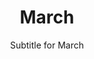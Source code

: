 ---
title: March
subtitle: Subtitle for March
image: assets/img/portfolio/01-full.jpg
alt: "March events"

caption:
  title: "March"
  subtitle: "Events in March"
  thumbnail: assets/img/portfolio/01-thumbnail.jpg

days:
  - date: "March 1"
    title: "A Bosnian-Serb wedding procession was attacked in Sarajevo, resulting in what is widely considered the first casualty of the Bosnian War."
    thumbnail: "assets/img/history/march-1.jpg"
    years:
      1992:
        events:
          - title: "A Bosnian-Serb wedding procession was attacked in Sarajevo, resulting in what is widely considered the first casualty of the Bosnian War."
            description: "The Serbs of Bosnia and Herzegovina, often referred to as Bosnian Serbs or Herzegovinian Serbs, are native and one of the three constituent nations of the country, predominantly residing in the political-territorial entity of Republika Srpska. Most declare themselves Eastern Orthodox Christians and speakers of the Serbian language."
            type: "Culture"
  - date: "March 3"
    title: "Two passenger trains collided near Szczekociny, Poland, resulting in 16 deaths and 58 injuries."
    thumbnail: "assets/img/history/march-3.jpg"
    years:
      2012:
        events:
          - title: "Two passenger trains collided near Szczekociny, Poland, resulting in 16 deaths and 58 injuries."
            description: "The Szczekociny rail crash occurred on 3 March 2012 when two passenger trains collided head-on near the town of Szczekociny, Silesian Voivodeship, Poland. Sixteen people died in the incident and 58 were injured. An investigative report showed that the cause of the crash was due to human error by train dispatchers and the train drivers."
            type: "Culture"
  - date: "March 5"
    title: "The ZX81, a pioneering British home computer, was launched by Sinclair Research, and went on to sell more than 1.5 million units around the world."
    thumbnail: "assets/img/history/march-5.jpg"
    years:
      1981:
        events:
          - title: "The ZX81, a pioneering British home computer, was launched by Sinclair Research, and went on to sell more than 1.5 million units around the world."
            description: "The ZX81 is a home computer that was produced by Sinclair Research and manufactured in Dundee, Scotland, by Timex Corporation. It was launched in the United Kingdom in March 1981 as the successor to Sinclair's ZX80 and designed to be a low-cost introduction to home computing for the general public. It was hugely successful; more than 1.5 million units were sold. In the United States it was initially sold as the ZX-81 under licence by Timex. Timex later produced its own versions of the ZX81: the Timex Sinclair 1000 and Timex Sinclair 1500. Unauthorized ZX81 clones were produced in several countries."
            type: "Culture"
  - date: "March 7"
    title: "A series of four explosions at a military barracks in Bata, Equatorial Guinea caused at least 107 deaths."
    thumbnail: "assets/img/history/march-7.jpg"
    years:
      2021:
        events:
          - title: "A series of four explosions at a military barracks in Bata, Equatorial Guinea caused at least 107 deaths."
            description: "During the afternoon of 7 March 2021, a series of four explosions occurred at a military barracks in the neighborhood of Nkoantoma, a district of Bata, Equatorial Guinea. At least 107 people died, and more than 600 others were injured, while significant infrastructural damage also occurred throughout the city."
            type: "Culture"
  - date: "March 9"
    title: "Twelve gunmen seized three buildings in Washington, D.C., and took 149 hostages in a 39-hour standoff that ended in two deaths."
    thumbnail: "assets/img/history/march-9.jpg"
    years:
      1977:
        events:
          - title: "Twelve gunmen seized three buildings in Washington, D.C., and took 149 hostages in a 39-hour standoff that ended in two deaths."
            description: "Washington, D.C., formally the District of Columbia and commonly known as Washington or D.C., is the capital city and federal district of the United States. The city is on the Potomac River, across from Virginia, and shares land borders with Maryland to its north and east. It was named after George Washington, the first president of the United States. The district is named for Columbia, the female personification of the nation."
            type: "Culture"
  - date: "March 11"
    title: "The World Health Organization (WHO) officialy declared the COVID-19 outbreak as a pandemic."
    thumbnail: "assets/img/history/march-11.jpg"
    years:
      2020:
        events:
          - title: "The World Health Organization (WHO) officialy declared the COVID-19 outbreak as a pandemic."
            description: "The World Health Organization (WHO) is a specialized agency of the United Nations responsible for global public health. It is headquartered in Geneva, Switzerland, and has six regional offices and 150 field offices worldwide. Only sovereign states are eligible to join, and it is the largest intergovernmental health organization at the international level."
            type: "Culture"
  - date: "March 13"
    title: "Cardinal Jorge Mario Bergoglio was elected as Pope Francis, making him the first Jesuit pope, the first from the Americas, and the first from the Southern Hemisphere."
    thumbnail: "assets/img/history/march-13.jpg"
    years:
      2013:
        events:
          - title: "Cardinal Jorge Mario Bergoglio was elected as Pope Francis, making him the first Jesuit pope, the first from the Americas, and the first from the Southern Hemisphere."
            description: "A conclave was convened on 12 March 2013 to elect a pope to succeed Benedict XVI, who had resigned on 28 February. 115 participating cardinal-electors gathered. On the fifth ballot, the conclave elected Cardinal Jorge Mario Bergoglio, SJ, Archbishop of Buenos Aires. He took the pontifical name Francis."
            type: "Culture"
  - date: "March 15"
    title: "Iraqi authorities hanged Iranian freelance reporter Farzad Bazoft on charges of spying for Israel."
    thumbnail: "assets/img/history/march-15.jpg"
    years:
      1990:
        events:
          - title: "Iraqi authorities hanged Iranian freelance reporter Farzad Bazoft on charges of spying for Israel."
            description: "Farzad Bazoft was an Iranian journalist who settled in the United Kingdom in the mid-1970s. He worked as a freelance reporter for The Observer. He was arrested by Iraqi authorities and executed in 1990 after being convicted of spying for Israel while working in Iraq."
            type: "Culture"
  - date: "March 17"
    title: "First Libyan Civil War: The United Nations Security Council adopted Resolution 1973, authorizing military intervention in Libya to protect civilians."
    thumbnail: "assets/img/history/march-17.jpg"
    years:
      2011:
        events:
          - title: "First Libyan Civil War: The United Nations Security Council adopted Resolution 1973, authorizing military intervention in Libya to protect civilians."
            description: "The Libyan civil war, also known as the First Libyan Civil War, was an armed conflict in 2011 in the North African country of Libya that was fought between forces loyal to Colonel Muammar Gaddafi and rebel groups that were seeking to oust his government. The war was preceded by protests in Zawiya on 8 August 2009 and finally ignited by protests in Benghazi beginning on Tuesday 15 February 2011, which led to clashes with security forces who fired on the crowd. The protests escalated into a rebellion that spread across the country, with the forces opposing Gaddafi establishing an interim governing body, the National Transitional Council."
            type: "Culture"
  - date: "March 19"
    title: "Flydubai Flight 981 crashed during an aborted landing at Rostov-on-Don Airport, Russia, resulting in the deaths of all 62 passengers and crew on board."
    thumbnail: "assets/img/history/march-19.jpg"
    years:
      2016:
        events:
          - title: "Flydubai Flight 981 crashed during an aborted landing at Rostov-on-Don Airport, Russia, resulting in the deaths of all 62 passengers and crew on board."
            description: "Flydubai Flight 981 (FZ981/FDB981) was a scheduled international passenger flight from Dubai, United Arab Emirates, to Rostov-on-Don, Russia. On 19 March 2016, the Boeing 737-800 aircraft operating the flight crashed during a go-around, killing all 62 passengers and crew on board."
            type: "Culture"
  - date: "March 21"
    title: "A major explosion at a chemical plant in Yancheng, China, killed 78 people and injured 640 others."
    thumbnail: "assets/img/history/march-21.jpg"
    years:
      2019:
        events:
          - title: "A major explosion at a chemical plant in Yancheng, China, killed 78 people and injured 640 others."
            description: "On 21 March 2019, a major explosion occurred at a chemical plant in Chenjiagang Chemical Industry Park, Chenjiagang, Xiangshui County, Yancheng, Jiangsu, China. According to reports published on 25 March, 78 people were killed and 617 injured."
            type: "Culture"
  - date: "March 23"
    title: "A fire and explosion at the third-largest oil refinery in the United States killed 15 workers and kicked off process safety programs throughout the world."
    thumbnail: "assets/img/history/march-23.jpg"
    years:
      2005:
        events:
          - title: "A fire and explosion at the third-largest oil refinery in the United States killed 15 workers and kicked off process safety programs throughout the world."
            description: "The Texas City refinery explosion occurred on March 23, 2005, when a flammable hydrocarbon vapor cloud ignited and violently exploded at the isomerization process unit of the BP oil refinery in Texas City, Texas, killing 15 workers, injuring 180 others and severely damaging the refinery. All the fatalities were contractors working out of temporary buildings located close to the unit to support turnaround activities. Property loss was $200 million. When including settlements, costs of repairs, deferred production, and fines, the explosion is the world's costliest refinery accident."
            type: "Culture"
  - date: "March 25"
    title: "King Faisal of Saudi Arabia was shot and killed by his nephew Faisal bin Musaid."
    thumbnail: "assets/img/history/march-25.jpg"
    years:
      1975:
        events:
          - title: "King Faisal of Saudi Arabia was shot and killed by his nephew Faisal bin Musaid."
            description: "Faisal bin Abdulaziz Al Saud was King of Saudi Arabia from 2 November 1964 until his assassination in 1975. Before his ascension, he served as Crown Prince of Saudi Arabia from 9 November 1953 to 2 November 1964, and he was briefly regent to his half-brother King Saud in 1964. He was prime minister from 1954 to 1960 and from 1962 to 1975. Faisal was the third son of King Abdulaziz, the founder of modern Saudi Arabia."
            type: "Culture"
  - date: "March 27"
    title: "North Macedonia became a member of the North Atlantic Treaty Organization (NATO)."
    thumbnail: "assets/img/history/march-27.jpg"
    years:
      2020:
        events:
          - title: "North Macedonia became a member of the North Atlantic Treaty Organization (NATO)."
            description: "North Macedonia, officially the Republic of North Macedonia, is a landlocked country in Southeast Europe. It shares land borders with Greece to the south, Albania to the west, Bulgaria to the east, Kosovo to the northwest and Serbia to the north. It constitutes approximately the northern third of the larger geographical region of Macedonia. Skopje, the capital and largest city, is home to a quarter of the country's population of 1.83 million. The majority of the residents are ethnic Macedonians, a South Slavic people. Albanians form a significant minority at around 25%, followed by Turks, Roma, Serbs, Bosniaks, Aromanians and a few other minorities."
            type: "Culture"
  - date: "March 29"
    title: "British prime minister Theresa May invoked Article 50 of the Treaty on European Union, formally beginning the United Kingdom's withdrawal from the European Union."
    thumbnail: "assets/img/history/march-29.jpg"
    years:
      2017:
        events:
          - title: "British prime minister Theresa May invoked Article 50 of the Treaty on European Union, formally beginning the United Kingdom's withdrawal from the European Union."
            description: "Theresa Mary May, Baroness May of Maidenhead, is a British politician who served as Prime Minister of the United Kingdom and Leader of the Conservative Party from 2016 to 2019. She previously served as Home Secretary from 2010 to 2016. She was Member of Parliament (MP) for Maidenhead from 1997 to 2024, and has been a member of the House of Lords since August 2024. May was the second female British prime minister, after Margaret Thatcher, and the first woman to have held two of the Great Offices of State. May is a one-nation conservative."
            type: "Culture"
  - date: "March 31"
    title: "A tornado causes the collapse of a venue hosting a sold-out concert in Belvidere, Illinois, United States, resulting in one death and 48 injuries."
    thumbnail: "assets/img/history/march-31.jpg"
    years:
      2023:
        events:
          - title: "A tornado causes the collapse of a venue hosting a sold-out concert in Belvidere, Illinois, United States, resulting in one death and 48 injuries."
            description: "A tornado is a violently rotating column of air that is in contact with both the surface of the Earth and a cumulonimbus cloud or, in rare cases, the base of a cumulus cloud. It is often referred to as a twister, whirlwind or cyclone, although the word cyclone is used in meteorology to name a weather system with a low-pressure area in the center around which, from an observer looking down toward the surface of the Earth, winds blow counterclockwise in the Northern Hemisphere and clockwise in the Southern Hemisphere. Tornadoes come in many shapes and sizes, and they are often visible in the form of a condensation funnel originating from the base of a cumulonimbus cloud, with a cloud of rotating debris and dust beneath it. Most tornadoes have wind speeds less than 180 kilometers per hour, are about 80 meters across, and travel several kilometers before dissipating. The most extreme tornadoes can attain wind speeds of more than 480 kilometers per hour (300 mph), can be more than 3 kilometers (2 mi) in diameter, and can stay on the ground for more than 100 km (62 mi)."
            type: "Culture"

---